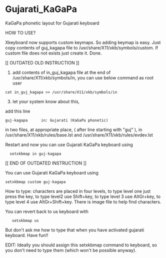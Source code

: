 # Gujarati_KaGaPa
KaGaPa phonetic layout for Gujarati keyboard

HOW TO USE?

Xkeyboard now supports custom keymaps. So adding keymap is easy.
Just copy contents of guj_kagapa file to /usr/share/X11/xkb/symbols/custom. If custom file does not exists just create it. Done.

[[ OUTDATED OLD INSTRUCTION ]]
1. add contents of in_guj_kagapa file at the end of /usr/share/X11/xkb/symbols/in, you can use below command as root user
```
cat in_guj_kagapa >> /usr/share/X11/xkb/symbols/in
```
3. let your system know about this,

add this line

  ```
  guj-kagapa      in: Gujarati (KaGaPa phonetic)
```

in two files, at appropriate place, ( after line starting with "guj" ), in /usr/share/X11/xkb/rules/base.lst and /usr/share/X11/xkb/rules/evdev.lst

Restart and now you can use Gujarati KaGaPa keyboard using 
```
  setxkbmap in guj-kagapa
```

[[ END OF OUTDATED INSTRUCTION ]]

You can use Gujarati KaGaPa keyboard using
```
setxkbmap custom guj-kagapa
```

How to type:
  characters are placed in four levels, to type level one just press the key, to type level2 use Shift+key, to type level 3 use AltGr+key, to type level 4 use AltGr+Shift+key.
  There is image file to help find characters.

You can revert back to us keyboard with
```
   setxkbmap us
```   
But don't ask me how to type that when you have activated gujarati keyboard. Have fun!!

EDIT: Ideally you should assign this setxkbmap command to keyboard, so you don't need to type them (which won't be possible anyway).
